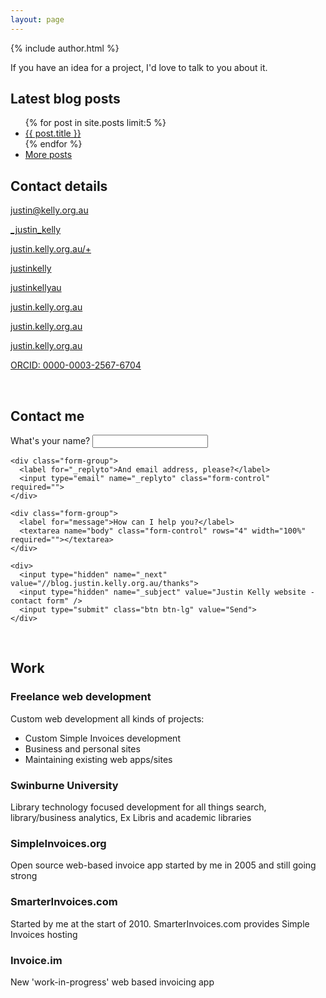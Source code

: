 ```yaml
---
layout: page
---
```

{% include author.html %} 

If you have an idea for a project, I'd love to talk to you about it.

## Latest blog posts

<ul>
	{% for post in site.posts limit:5 %}
	<li>
		<a href="{{ post.url }}">{{ post.title }}</a>
    	</li>
  	{% endfor %}  
  	<li>
  		<a href="https://blog.justin.kelly.org.au">More posts <i class="fa fa-long-arrow-right"></i></a>
	</li>
</ul>

## Contact details

<p class="social-p">
  <a id="contact_details"></a>
  <a class="social-icons icon-rounded no-margin " href="mailto:justin@kelly.org.au" style="">
	<i class="fa fa-envelope-o fa-lg"></i><span>justin@kelly.org.au</span>
    </a>
</p>
<p class="social-p">
  <a class="social-icons icon-rounded no-margin " href="https://twitter.com/_justin_kelly" style="">
<i class="fa fa-twitter fa-lg"></i><span>_justin_kelly</span>
    </a>
</p>
<p class="social-p">
  <a class=" social-icons icon-rounded no-margin" href="http://justin.kelly.org.au/+" style="">
<i class="fa fa-google-plus fa-lg"></i><span>justin.kelly.org.au/+</span>
    </a>
</p>
<p class="social-p">
  <a class="social-icons icon-rounded no-margin" href="https://github.com/justinkelly" style="">
<i class="fa fa-github fa-lg"></i><span>justinkelly</span>
    </a>
</p>
<p class="social-p">
  <a class="social-icons icon-rounded no-margin" href="https://au.linkedin.com/in/justinkellyau" style="">
<i class="fa fa-linkedin fa-lg"></i><span>justinkellyau</span>
    </a>
</p>
<p class="social-p">
  <a class="social-icons icon-rounded no-margin" href="https://bitbucket.org/justin.kelly.org.au" style="">
<i class="fa fa-bitbucket fa-lg"></i><span>justin.kelly.org.au</span>
    </a>
</p>
<p class="social-p">
  <a class=" social-icons icon-rounded no-margin" href="https://bitbucket.org/justin.kelly.org.au" style="">
<i class="fa fa-facebook fa-lg"></i><span>justin.kelly.org.au</span>
    </a>
</p>
<p class="social-p">
<a class=" social-icons icon-rounded no-margin" href="https://skype.com" style="">
<i class="fa fa-skype fa-lg"></i><span>justin.kelly.org.au</span>
  </a>
</p>
<p class="social-p">
  <a class=" social-icons icon-rounded no-margin " href="http://orcid.org/0000-0003-2567-6704" style="">
<i class="fa fa-openid fa-lg"></i><span>ORCID: 0000-0003-2567-6704</span>
    </a>
</p>

<br />
<a name="contact"></a>

## Contact me

<form action="//formspree.io/justin@kelly.org.au" role="form" method="POST">
    <div class="form-group">
      <label for="name">What's your name?</label>
      <input type="text" name="name" class="form-control" required="">
    </div>

    <div class="form-group">
      <label for="_replyto">And email address, please?</label>
      <input type="email" name="_replyto" class="form-control" required="">
    </div>

    <div class="form-group">
      <label for="message">How can I help you?</label>
      <textarea name="body" class="form-control" rows="4" width="100%" required=""></textarea>
    </div>

    <div>
      <input type="hidden" name="_next" value="//blog.justin.kelly.org.au/thanks">
      <input type="hidden" name="_subject" value="Justin Kelly website - contact form" />
      <input type="submit" class="btn btn-lg" value="Send">
    </div>
  </form>

<br />

## Work

### Freelance web development

Custom web development all kinds of projects:

* Custom Simple Invoices development
* Business and personal sites
* Maintaining existing web apps/sites

### Swinburne University

Library technology focused development for all things search, library/business analytics, Ex Libris and academic libraries

### SimpleInvoices.org

Open source web-based invoice app started by me in 2005 and still going strong

### SmarterInvoices.com

Started by me at the start of 2010. SmarterInvoices.com provides Simple Invoices hosting

### Invoice.im

New 'work-in-progress' web based invoicing app 

